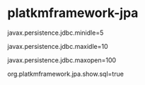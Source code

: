 # platkmframework-jpa

javax.persistence.jdbc.minidle=5 

javax.persistence.jdbc.maxidle=10 

javax.persistence.jdbc.maxopen=100

org.platkmframework.jpa.show.sql=true
